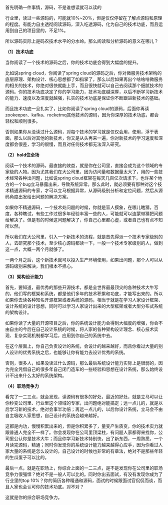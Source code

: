 首先明确一件事情，源码，不是谁想读就可以读的

 

行业里，读过一些源码的，可能就10%~20%，但是仅仅停留在了解点源码和原理的程度。有能力自主透彻阅读源码，深入吃透源码，化为自己的技术功底，而且运用到自己的项目里的，不足1%。

 

所以源码实际上是码农技术水平的分水岭。那么阅读和分析源码的意义在哪儿？

**（1）技术功底**

当你阅读了一个技术的源码之后，你的技术功底会得到大幅度的提升。

比如说spring cloud，你阅读了spring cloud的源码之后，你对微服务技术架构的底层原理、架构设计、核心思想都了如指掌了，那么以后如果再出个啥啥啥微服务的相关的技术，你绝对很快就能上手，而且很快就可以自己去阅读那个细腻技术的源码。你的技术功底决定了你的学习能力，技术功底越深厚，以后不断学习新技术的能力、速度以及深度就越强，扎实的技术功底是保证你不断跟进新技术的基础。

 

而且技术功底一旦扎实了，比如你阅读了spring cloud的源码，后面你再读zookeeper、kafka、rocketmq其他技术的源码，因为你深厚的技术功底，都会轻松和顺利很多。

 

否则如果你从没读过什么源码，对每个技术的学习就是仅仅会用，使用，浮于表面，那么以后对其他的新技术，你又是从头再来一遍，你对新技术的学习速度和深度都会很差，学习的很慢，而且对任何技术都无法深入研究。

 

**（2）hold住全场**

阅读一个技术的源码，最直接的效益，就是你在公司里，直接会成为这个领域的专家级的人物。因为尤其我们在大公司里，因为访问量和数据量太大了，用的一些技术经常各种出问题，比如说spring cloud框架在每天几百亿次请求下，也许某个地方的一个bug立马暴露出来，导致系统异常。那么此时，就必须要有那种对这个技术精通源码的专家，才可以立马根据异常，从源码级别分析和定位问题，然后从源码角度出发给出问题的解决方案。

 

如果你不精通源码，一个技术处问题的时候，你就是盲人摸象，在哪儿瞎猜，百度，各种瞎试，有些工作过很多年经验丰富一些的人，可能就可以连蒙带猜把问题给解决了。但是有的时候这问题解决了，你自己心里都心虚，或者自己也有点不知所以然。

 

所以我们在大公司里，引入一个新技术的流程，就是首先得派一个技术专家级别的人，去研究那个技术，至少核心源码都读一下，一般一个技术专家级别的人，做到这一点，大概一两个月就够了。

 

一两个月之后，这个新技术就可以投入生产环境使用，如果出问题，那个人可以从源码级别来解决，我们根本不担心。

 

**（3）架构设计能力**

首先，要知道，最优秀的那些开源技术，都是全世界最最顶尖的各种技术大牛写的，他们写的框架和系统，都是他们多年的技术积累和功底，才能写出来的。所以如果你去读各种知名开源框架或者系统的源码，相当于就是在学习人家设计框架、设计系统的设计思想，同时可以学习人家设计出来的大型框架或者大型分布式系统的架构设计。

 

如果你读了大量的开源项目之后，你的系统设计能力会得到大幅度的增强，你会不由自主的今后在自己设计系统的时候，将人家的各种架构设计理念、核心技术实现、复杂实现机制都学习后，应用到你自己的系统中去。

 

在这个层面上，你自己负责设计的系统，会设计的越来越好，而且你看过大量的别人设计的优秀系统之后，也能够让你有能力去设计优秀的系统。

 

否则，很多人，如果没读过什么源码，那么最后系统设计能力实际上是很弱的，因为完全凭借自己的很多年自己闭门造车的一些经验和思想在设计系统，那么始终设计不出来什么太好的系统架构。

 

**（4）职场竞争力**

看完了一二三点，就会发现，读源码有很多的好处，最近的好处，就是立马可以让你秒变公司里、行业里这个领域的专家，出问题绝对能搞定；远一点儿的，就是以后学习新的技术，绝对会事半功倍；再远一点儿的，以后你设计系统，立马会不由自主吸收人家思想，自己设计的系统会越来越好。

 

这都是内功，慢慢积累出来的，但是你积累多了，量变产生质变，你的技术实力就跟普通人完全不一样了。你会发现你在公司里顶梁柱，有问题人家都得来找你，公司里公认你是技术大牛；而且你学习新技术特别快，出了新东西，一周熟悉，一个月读完源码，精通；同时你发现你的系统设计能力越来越得心应手，因为你看过人家大量的系统是怎么设计的，自己设计的时候也非常的有章法，绝对不是那些年轻的生瓜蛋子可以比的。

 

最后一点，就是在职场上，你综合上面的一二三点，是不是发现你在公司里的职场竞争力很强悍？绝对不是一般人可以比的。同时你出去面试，有没有发现你成为了行业里的top 10%？你的简历各种精通和源码，面试的时候跟面试官侃侃而谈，而且人家也会认可你的技术功底。对不对？

 

这就是你的综合职场竞争力。